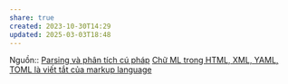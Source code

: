 ```yaml
---
share: true
created: 2023-10-30T14:29
updated: 2025-03-03T18:48
---
```

Nguồn:: [Parsing và phân tích cú pháp](https://nkthanh.dev/posts/parsing-va-phan-tich-cu-phap)
[Chữ ML trong HTML, XML, YAML, TOML là viết tắt của markup language](../../%F0%9F%93%8AT%E1%BB%95%20ch%E1%BB%A9c%20d%E1%BB%AF%20li%E1%BB%87u/%C4%90%E1%BB%8Bnh%20d%E1%BA%A1ng%20d%E1%BB%AF%20li%E1%BB%87u/B%C3%A1n%20c%E1%BA%A5u%20tr%C3%BAc/Ng%C3%B4n%20ng%E1%BB%AF%20%C4%91%C3%A1nh%20d%E1%BA%A5u/Ch%E1%BB%AF%20ML%20trong%20HTML,%20XML,%20YAML,%20TOML%20l%C3%A0%20vi%E1%BA%BFt%20t%E1%BA%AFt%20c%E1%BB%A7a%20markup%20language.md)
